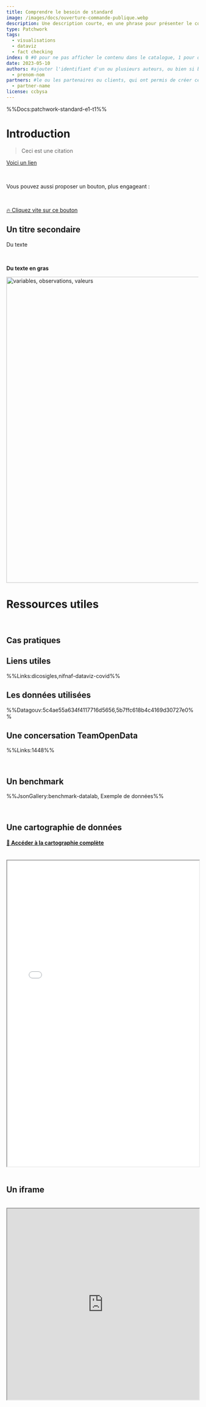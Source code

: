 ```yaml
---
title: Comprendre le besoin de standard
image: /images/docs/ouverture-commande-publique.webp
description: Une description courte, en une phrase pour présenter le contenu
type: Patchwork
tags:
  - visualisations
  - dataviz
  - fact checking
index: 0 #0 pour ne pas afficher le contenu dans le catalogue, 1 pour qu'il s'affiche dans le catalogue
date: 2023-05-10
authors: #ajouter l'identifiant d'un ou plusieurs auteurs, ou bien si besoin / préférence, "equipe-datactivist"
  - prenom-nom
partners: #le ou les partenaires ou clients, qui ont permis de créer ce contenu, ou avec qui il a été testé.
  - partner-name
license: ccbysa
--- 
```

%%Docs:patchwork-standard-e1-t1%%



# Introduction

> Ceci est une citation

[Voici un lien](https://datactivist.coop/infolab_poitiers/facto_sandwich/#1)

</br>

Vous pouvez aussi proposer un bouton, plus engageant :

</br>

<a href="https://votre-lien.org" class="customButton">🔥 Cliquez vite sur ce bouton</a>

## Un titre secondaire

Du texte

</br>

**Du texte en gras**

<img src="/images/docs/nettoyer-donnees/tidydata.png" alt="variables, observations, valeurs" width="800"/>

# Ressources utiles

</br>

## Cas pratiques



## Liens utiles

%%Links:dicosigles,nifnaf-dataviz-covid%%

## Les données utilisées

%%Datagouv:5c4ae55a634f4117716d5656,5b7ffc618b4c4169d30727e0%%

## Une concersation TeamOpenData

%%Links:1448%%

</br>

## Un benchmark

%%JsonGallery:benchmark-datalab, Exemple de données%%

</br>

## Une cartographie de données

#### [🔎 Accéder à la cartographie complète](https://open.datactivist.coop/datamap/datamap?data=&datamap-id=sud-transports&view=gallery)

</br>

<iframe
  width="100%"
  height="800"
  src="/view/datamaplight?data&datamap-id=sud-transports"
  sandbox="allow-same-origin allow-scripts">
</iframe>

</br>
</br>

## Un iframe

</br>

<div class="responsiveIframe">
  <iframe
    width="100%"
    height="500"
    src="https://datactivist.coop/upop/#1">
  </iframe>
</div>

